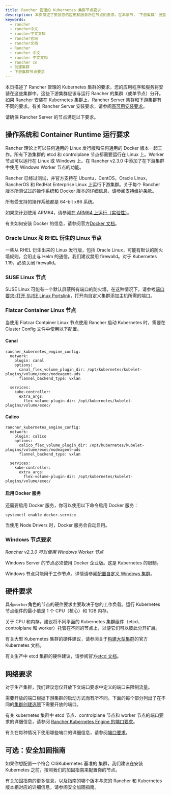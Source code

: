 ```yaml
---
title: Rancher 管理的 Kubernetes 集群节点要求
description: 本页描述了安装您的应用和服务所在节点的要求。在本章节，`下游集群` 是指运行您的应用程序的集群，它应该与运行 Rancher Server 的集群（或单个节点）分开。如果 Rancher 安装在 Kubernetes 集群上，Rancher Server 集群和下游集群有不同的要求。有关 Rancher Server 安装要求，请参阅高可用安装要求。请确保 Rancher Server 的节点满足以下要求。
keywords:
  - rancher
  - rancher中文
  - rancher中文文档
  - rancher官网
  - rancher文档
  - Rancher
  - rancher 中文
  - rancher 中文文档
  - rancher cn
  - 创建集群
  - 下游集群节点要求
---
```


本页描述了 Rancher 管理的 Kubernetes 集群的要求，您的应用程序和服务将安装在这些集群中。这些下游集群应该与运行 Rancher 的集群（或单节点）分开。
如果 Rancher 安装在 Kubernetes 集群上，Rancher Server 集群和下游集群有不同的要求。有关 Rancher Server 安装要求，请参阅[高可用安装要求](/docs/rancher2.5/installation/requirements/_index)。

请确保 Rancher Server 的节点满足以下要求。

## 操作系统和 Container Runtime 运行要求

Rancher 理论上可以任何通用的 Linux 发行版和任何通用的 Docker 版本一起工作。所有下游集群的 etcd 和 controlplane 节点都需要运行在 Linux 上。Worker 节点可以运行在 Linux 或 Windows 上。在 Rancher v2.3.0 中添加了在下游集群中使用 Windows Worker 节点的功能。

Rancher 已经过测试，并官方支持在 Ubuntu，CentOS，Oracle Linux，RancherOS 和 RedHat Enterprise Linux 上运行下游集群。关于每个 Rancher 版本所测试过的操作系统和 Docker 版本的详细信息，请参阅[支持维护条款](https://rancher.cn/support-maintenance-terms/)。

所有受支持的操作系统都是 64-bit x86 系统。

如果您计划使用 ARM64，请参阅[在 ARM64 上运行（实验性）](/docs/rancher2.5/installation/resources/advanced/arm64-platform/_index)。

有关如何安装 Docker 的信息，请参阅官方[Docker 文档](https://docs.docker.com/)。

### Oracle Linux 和 RHEL 衍生的 Linux 节点

一些从 RHEL 衍生出来的 Linux 发行版，包括 Oracle Linux，可能有默认的防火墙规则，会阻止与 Helm 的通信。我们建议禁用 firewalld。对于 Kubernetes 1.19，必须关闭 firewalld。

### SUSE Linux 节点

SUSE Linux 可能有一个默认屏蔽所有端口的防火墙。在这种情况下，请参考[端口要求-打开 SUSE Linux Portslink](/docs/rancher2.5/installation/requirements/ports/_index)，打开向自定义集群添加主机所需的端口。

### Flatcar Container Linux 节点

当使用 Flatcar Container Linux 节点使用 Rancher 启动 Kubernetes 时，需要在 Cluster Config 文件中使用以下配置。

#### Canal

```
rancher_kubernetes_engine_config:
  network:
    plugin: canal
    options:
      canal_flex_volume_plugin_dir: /opt/kubernetes/kubelet-plugins/volume/exec/nodeagent~uds
      flannel_backend_type: vxlan

  services:
    kube-controller:
      extra_args:
        flex-volume-plugin-dir: /opt/kubernetes/kubelet-plugins/volume/exec/
```

#### Calico

```
rancher_kubernetes_engine_config:
  network:
    plugin: calico
    options:
      calico_flex_volume_plugin_dir: /opt/kubernetes/kubelet-plugins/volume/exec/nodeagent~uds
      flannel_backend_type: vxlan

  services:
    kube-controller:
      extra_args:
        flex-volume-plugin-dir: /opt/kubernetes/kubelet-plugins/volume/exec/
```

#### 启用 Docker 服务

还需要启用 Docker 服务，你可以使用以下命令启用 Docker 服务：

```
systemctl enable docker.service
```

当使用 Node Drivers 时，Docker 服务会自动启用。

### Windows 节点要求

_Rancher v2.3.0 可以使用 Windows Worker 节点_

Windows Server 的节点必须使用 Docker 企业版。这是 Kubernetes 的限制。

Windows 节点只能用于工作节点。详情请参阅[配置自定义 Windows 集群](/docs/rancher2.5/cluster-provisioning/rke-clusters/windows-clusters/_index)。

## 硬件要求

具有`worker`角色的节点的硬件要求主要取决于您的工作负载。运行 Kubernetes 节点组件的最小值是 1 个 CPU（核心）和 1GB 内存。

关于 CPU 和内存，建议将不同平面的 Kubernetes 集群组件（etcd、controlplane 和 worker）托管在不同的节点上，以便它们可以彼此分开扩展。

有关大型 Kubernetes 集群的硬件建议，请参阅关于[构建大型集群](https://kubernetes.io/docs/setup/best-practices/cluster-large/)的官方 Kubernetes 文档。

有关生产中 etcd 集群的硬件建议，请参阅官方[etcd 文档](https://etcd.io/docs/v3.4.0/op-guide/hardware/)。

## 网络要求

对于生产集群，我们建议您仅开放下文端口要求中定义的端口来限制流量。

需要开放的端口根据下游集群的启动方式而有所不同。下面的每个部分列出了在不同的[集群创建选项](/docs/rancher2.5/cluster-provisioning/_index)下需要开放的端口。

有关 kubernetes 集群中 etcd 节点、controlplane 节点和 worker 节点的端口要求的详细信息，请参阅 [Rancher Kubernetes Engine 的端口要求](/docs/rke/os/_index)。

有关在每种情况下使用哪些端口的详细信息，请参阅[端口要求](/docs/rancher2.5/cluster-provisioning/node-requirements/_index)。

## 可选：安全加固指南

如果你想配置一个符合 CISKubernetes 基准的 集群，我们建议在安装 Kubernetes 之前，按照我们的加固指南来配置你的节点。

有关加固指南的更多信息，以及指南的哪个版本与您的 Rancher 和 Kubernetes 版本相对应的详细信息，请参阅安全加固指南。
